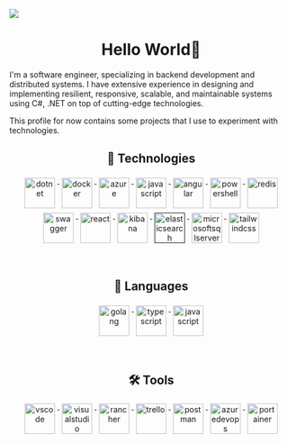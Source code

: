![](assets/header.jpg)

<h1 align="center">Hello World👋</h1>

I'm a software engineer, specializing in backend development and distributed systems. I have extensive experience in designing and implementing resilient, responsive, scalable, and maintainable systems using C#, .NET on top of cutting-edge technologies. 

This profile for now contains some projects that I use to experiment with technologies.

<h2 align="center">🚀 Technologies </h2>

<p align="center">
    <a href="https://dotnet.microsoft.com/">
        <img src="https://cdn.jsdelivr.net/gh/devicons/devicon/icons/dotnetcore/dotnetcore-original.svg" width="54"
            height="54" alt="dotnet" style="vertical-align:top; margin:4px;">
    </a>
    <a href="https://hub.docker.com/">
        <img src="https://cdn.jsdelivr.net/gh/devicons/devicon/icons/docker/docker-original-wordmark.svg" width="54"
            height="54" alt="docker" style="vertical-align:top; margin:4px">
    </a>
    <a href="https://azure.microsoft.com">
        <img src="https://cdn.jsdelivr.net/gh/devicons/devicon/icons/azure/azure-original.svg" width="54" height="54"
            alt="azure" style="vertical-align:top; margin:4px">
    </a>
    <a href="https://www.rabbitmq.com/">
        <img src="https://www.vectorlogo.zone/logos/rabbitmq/rabbitmq-icon.svg" width="54" height="54" alt="javascript"
            style="vertical-align:top; margin:4px">
    </a>
    <a href="https://angular.io/">
        <img src="https://cdn.jsdelivr.net/gh/devicons/devicon/icons/angularjs/angularjs-original.svg" width="54"
            height="54" alt="angular" style="vertical-align:top; margin:4px">
    </a>
    <a href="https://github.com/PowerShell/PowerShell">
        <img src="https://cdn.jsdelivr.net/npm/devicon@2.16.0/icons/powershell/powershell-original.svg" width="54"
            height="54" alt="powershell" style="vertical-align:top; margin:4px">
    </a>
    <a href="https://redis.io/">
        <img src="https://cdn.jsdelivr.net/npm/devicon@2.16.0/icons/redis/redis-original.svg" width="54"
            height="54" alt="redis" style="vertical-align:top; margin:4px">
    </a>
    <a href="https://swagger.io/">
        <img src="https://cdn.jsdelivr.net/npm/devicon@2.16.0/icons/swagger/swagger-original.svg" width="54"
            height="54" alt="swagger" style="vertical-align:top; margin:4px">
    </a>
    <a href="https://www.elastic.co/">
        <img src="https://cdn.jsdelivr.net/npm/devicon@2.16.0/icons/react/react-original.svg" width="54"
            height="54" alt="react" style="vertical-align:top; margin:4px">
    </a>
    <a href="https://www.elastic.co/kibana">
        <img src="https://cdn.jsdelivr.net/npm/devicon@2.16.0/icons/kibana/kibana-original.svg" width="54"
            height="54" alt="kibana" style="vertical-align:top; margin:4px">
    </a>
    <a href="">
        <img src="https://cdn.jsdelivr.net/npm/devicon@2.16.0/icons/elasticsearch/elasticsearch-original.svg" width="54"
            height="54" alt="elasticsearch" style="vertical-align:top; margin:4px">
    </a>
    <a href="https://www.microsoft.com/en-us/sql-server/sql-server-downloads">
        <img src="https://cdn.jsdelivr.net/npm/devicon@2.16.0/icons/microsoftsqlserver/microsoftsqlserver-original.svg" width="54"
            height="54" alt="microsoftsqlserver" style="vertical-align:top; margin:4px">
    </a>
    <a href="https://tailwindcss.com/">
        <img src="https://cdn.jsdelivr.net/npm/devicon@2.16.0/icons/tailwindcss/tailwindcss-original.svg" width="54"
            height="54" alt="tailwindcss" style="vertical-align:top; margin:4px">
    </a>
    <link rel="stylesheet" type='text/css' href="https://cdn.jsdelivr.net/gh/devicons/devicon@latest/devicon.min.css" />
</p>

<br/>

<h2 align="center">🤖 Languages </h2>
<p align="center">
    <a href="https://learn.microsoft.com/en-us/dotnet/csharp/">
        <img src="https://cdn.jsdelivr.net/gh/devicons/devicon/icons/csharp/csharp-original.svg" alt="golang" width="54"
            height="54" style="vertical-align:top; margin:4px;">
    </a>
    <a href="https://www.typescriptlang.org/">
        <img src="https://cdn.jsdelivr.net/gh/devicons/devicon/icons/typescript/typescript-original.svg"
            alt="typescript" width="54" height="54" style="vertical-align:top; margin:4px;">
    </a>
    <a href="https://en.wikipedia.org/wiki/JavaScript">
        <img src="https://cdn.jsdelivr.net/npm/devicon@2.16.0/icons/javascript/javascript-original.svg"
            alt="javascript" width="54" height="54" style="vertical-align:top; margin:4px;">
    </a>
</p>

<br/>

<h2 align="center">🛠 Tools</h2>

<p align="center">
    <a href="https://code.visualstudio.com/">
        <img src="https://cdn.jsdelivr.net/npm/devicon@2.16.0/icons/vscode/vscode-original.svg" width="54"
            height="54" alt="vscode" style="vertical-align:top; margin:4px">
    </a>
    <a href="https://visualstudio.microsoft.com/">
        <img src="https://cdn.jsdelivr.net/npm/devicon@2.16.0/icons/visualstudio/visualstudio-original.svg" width="54"
            height="54" alt="visualstudio" style="vertical-align:top; margin:4px">
    </a>
    <a href="https://rancherdesktop.io/">
        <img src="https://cdn.jsdelivr.net/npm/devicon@2.16.0/icons/rancher/rancher-original.svg" width="54"
            height="54" alt="rancher" style="vertical-align:top; margin:4px">
    </a>
    <a href="https://trello.com/">
        <img src="https://cdn.jsdelivr.net/npm/devicon@2.16.0/icons/trello/trello-original.svg" width="54"
            height="54" alt="trello" style="vertical-align:top; margin:4px">
    </a>
    <a href="https://www.postman.com/">
        <img src="https://cdn.jsdelivr.net/npm/devicon@2.16.0/icons/postman/postman-original.svg" width="54"
            height="54" alt="postman" style="vertical-align:top; margin:4px">
    </a>
    <a href="https://azure.microsoft.com/en-us/products/devops">
        <img src="https://cdn.jsdelivr.net/npm/devicon@2.16.0/icons/azuredevops/azuredevops-original.svg" width="54"
            height="54" alt="azuredevops" style="vertical-align:top; margin:4px">
    </a>
    <a href="https://www.portainer.io/">
        <img src="https://cdn.jsdelivr.net/npm/devicon@2.16.0/icons/portainer/portainer-original.svg" width="54"
            height="54" alt="portainer" style="vertical-align:top; margin:4px">
    </a> 
    <link rel="stylesheet" type='text/css' href="https://cdn.jsdelivr.net/gh/devicons/devicon@latest/devicon.min.css" />
</p>

<br/>



